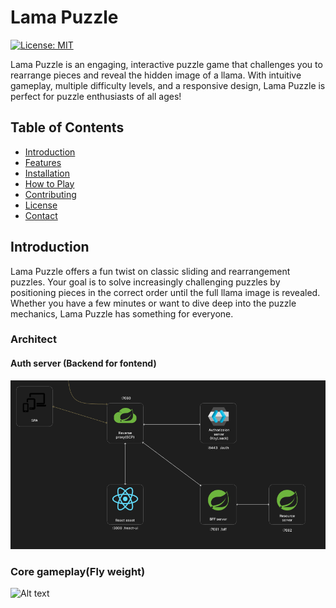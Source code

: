 # Lama Puzzle

[![License: MIT](https://img.shields.io/badge/License-MIT-yellow.svg)](LICENSE)

Lama Puzzle is an engaging, interactive puzzle game that challenges you to rearrange pieces and reveal the hidden image of a llama. With intuitive gameplay, multiple difficulty levels, and a responsive design, Lama Puzzle is perfect for puzzle enthusiasts of all ages!

## Table of Contents

- [Introduction](#introduction)
- [Features](#features)
- [Installation](#installation)
- [How to Play](#how-to-play)
- [Contributing](#contributing)
- [License](#license)
- [Contact](#contact)

## Introduction

Lama Puzzle offers a fun twist on classic sliding and rearrangement puzzles. Your goal is to solve increasingly challenging puzzles by positioning pieces in the correct order until the full llama image is revealed. Whether you have a few minutes or want to dive deep into the puzzle mechanics, Lama Puzzle has something for everyone.

### Architect

#### Auth server (Backend for fontend)

![Alt text](readme/architect.png)

### Core gameplay(Fly weight)

![Alt text](flyweight-pattern.jpg)

<!-- ## Features

- **Easy-to-Learn Gameplay:** Simple drag-and-drop mechanics make the game accessible.
- **Challenging Levels:** Progress through a variety of puzzles with escalating difficulty.
- **Responsive Design:** Play seamlessly on desktops, tablets, and smartphones.
- **Sleek Visuals & Animations:** Enjoy a polished interface with smooth transitions.
- **Open Source:** Contributions and improvements are always welcome!

## Installation

### Requirements -->

<!-- - A modern web browser (Chrome, Firefox, Safari, etc.)
- (Optional) A local development server (e.g., [http-server](https://www.npmjs.com/package/http-server) or Python’s `http.server`) for an optimal experience.

### Steps

1. **Clone the Repository:**
   ```bash
   git clone https://github.com/llamasad/lamapuzzle.git
 -->
